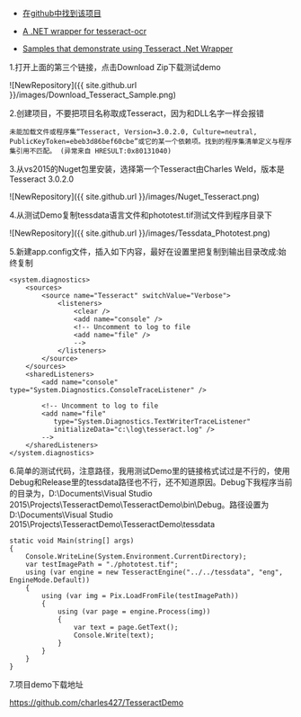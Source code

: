 

* [在github中找到该项目](https://github.com/tesseract-ocr/tesseract)

* [A .NET wrapper for tesseract-ocr](https://github.com/charlesw/tesseract)

* [Samples that demonstrate using Tesseract .Net Wrapper](https://github.com/charlesw/tesseract)


1.打开上面的第三个链接，点击Download Zip下载测试demo

   ![NewRepository]({{ site.github.url }}/images/Download_Tesseract_Sample.png)

2.创建项目，不要把项目名称取成Tesseract，因为和DLL名字一样会报错

	未能加载文件或程序集“Tesseract, Version=3.0.2.0, Culture=neutral, PublicKeyToken=ebeb3d86bef60cbe”或它的某一个依赖项。找到的程序集清单定义与程序集引用不匹配。 (异常来自 HRESULT:0x80131040)

3.从vs2015的Nuget包里安装，选择第一个Tesseract由Charles Weld，版本是Tesseract 3.0.2.0

   ![NewRepository]({{ site.github.url }}/images/Nuget_Tesseract.png)

4.从测试Demo复制tessdata语言文件和phototest.tif测试文件到程序目录下

   ![NewRepository]({{ site.github.url }}/images/Tessdata_Phototest.png)

5.新建app.config文件，插入如下内容，最好在设置里把复制到输出目录改成:始终复制

	<system.diagnostics>
		<sources>
			<source name="Tesseract" switchValue="Verbose">
				<listeners>
					<clear />
					<add name="console" />
					<!-- Uncomment to log to file
					<add name="file" />
					-->
				</listeners>
			</source>
		</sources>
		<sharedListeners>
			<add name="console" type="System.Diagnostics.ConsoleTraceListener" />

			<!-- Uncomment to log to file
			<add name="file"
			   type="System.Diagnostics.TextWriterTraceListener"
			   initializeData="c:\log\tesseract.log" />
			-->
		</sharedListeners>
	</system.diagnostics>
	


6.简单的测试代码，注意路径，我用测试Demo里的链接格式试过是不行的，使用Debug和Release里的tessdata路径也不行，还不知道原因。Debug下我程序当前的目录为，D:\Documents\Visual Studio 2015\Projects\TesseractDemo\TesseractDemo\bin\Debug。路径设置为D:\Documents\Visual Studio 2015\Projects\TesseractDemo\TesseractDemo\tessdata	
	

	static void Main(string[] args)
	{
		Console.WriteLine(System.Environment.CurrentDirectory);
		var testImagePath = "./phototest.tif";
		using (var engine = new TesseractEngine("../../tessdata", "eng", EngineMode.Default))
		{
			using (var img = Pix.LoadFromFile(testImagePath))
			{
				using (var page = engine.Process(img))
				{
					var text = page.GetText();
					Console.Write(text);
				}
			}
		}
	}

7.项目demo下载地址


https://github.com/charles427/TesseractDemo
		